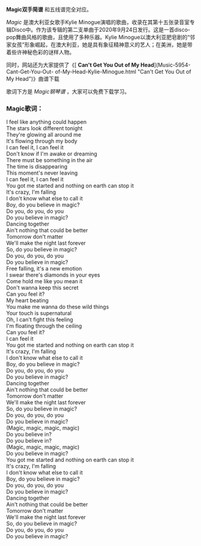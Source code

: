 

**Magic双手简谱** 和五线谱完全对应。

_Magic_ 是澳大利亚女歌手Kylie
Minogue演唱的歌曲，收录在其第十五张录音室专辑Disco中。作为该专辑的第二支单曲于2020年9月24日发行。这是一首disco-
pop舞曲风格的歌曲，且使用了多种乐器。Kylie
Minogue以澳大利亚肥皂剧的“邻家女孩”形象崛起，在澳大利亚，她是具有象征精神意义的艺人；在美洲，她是带着些许神秘色彩的谜样人物。

同时，网站还为大家提供了《[ **Can't Get You Out of My Head**](Music-5954-Cant-Get-You-Out-
of-My-Head-Kylie-Minogue.html "Can't Get You Out of My Head")》曲谱下载

歌词下方是 _Magic钢琴谱_ ，大家可以免费下载学习。

### Magic歌词：

I feel like anything could happen  
The stars look different tonight  
They're glowing all around me  
It's flowing through my body  
I can feel it, I can feel it  
Don't know if I'm awake or dreaming  
There must be something in the air  
The time is disappearing  
This moment's never leaving  
I can feel it, I can feel it  
You got me started and nothing on earth can stop it  
It's crazy, I'm falling  
I don't know what else to call it  
Boy, do you believe in magic?  
Do you, do you, do you  
Do you believe in magic?  
Dancing together  
Ain't nothing that could be better  
Tomorrow don't matter  
We'll make the night last forever  
So, do you believe in magic?  
Do you, do you, do you  
Do you believe in magic?  
Free falling, it's a new emotion  
I swear there's diamonds in your eyes  
Come hold me like you mean it  
Don't wanna keep this secret  
Can you feel it?  
My heart beating  
You make me wanna do these wild things  
Your touch is supernatural  
Oh, I can't fight this feeling  
I'm floating through the ceiling  
Can you feel it?  
I can feel it  
You got me started and nothing on earth can stop it  
It's crazy, I'm falling  
I don't know what else to call it  
Boy, do you believe in magic?  
Do you, do you, do you  
Do you believe in magic?  
Dancing together  
Ain't nothing that could be better  
Tomorrow don't matter  
We'll make the night last forever  
So, do you believe in magic?  
Do you, do you, do you  
Do you believe in magic?  
(Magic, magic, magic, magic)  
Do you believe in?  
Do you believe in?  
(Magic, magic, magic, magic)  
Do you believe in magic?  
You got me started and nothing on earth can stop it  
It's crazy, I'm falling  
I don't know what else to call it  
Boy, do you believe in magic?  
Do you, do you, do you  
Do you believe in magic?  
Dancing together  
Ain't nothing that could be better  
Tomorrow don't matter  
We'll make the night last forever  
So, do you believe in magic?  
Do you, do you, do you  
Do you believe in magic?

